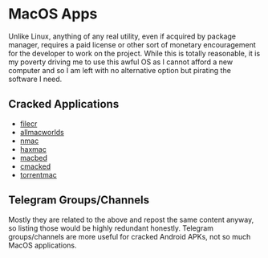 # MacOS Apps

Unlike Linux, anything of any real utility, even if acquired by package manager, requires a paid license or other sort of monetary encouragement for the developer to work on the project. While this is totally reasonable, it is my poverty driving me to use this awful OS as I cannot afford a new computer and so I am left with no alternative option but pirating the software I need. 

## Cracked Applications

- [filecr](https://filecr.com/macos/)
- [allmacworlds](https://allmacworlds.com/)
- [nmac](https://nmac.to)
- [haxmac](https://haxmac.cc/)
- [macbed](https://www.macbed.com/)
- [cmacked](https://cmacked.com/)
- [torrentmac](https://www.torrentmac.net/)

## Telegram Groups/Channels 
Mostly they are related to the above and repost the same content anyway, so listing those would be highly redundant honestly. Telegram groups/channels are more useful for cracked Android APKs, not so much MacOS applications. 